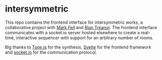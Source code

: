 # intersymmetric

This repo contains the frontend interface for intersymmetric works, a collaborative project with [Mark Fell]() and [Rian Treanor](). The frontend interface communicates with a socket.io server hosted elsewhere to create a real-time, interactive sequencer with support for an arbitrary number of rooms.

Big thanks to [Tone.js](https://tonejs.github.io) for the synthesis, [Svelte](https://svelte.dev) for the frontend framework and [socket.io](https://socket.io) for the communication protocol.
